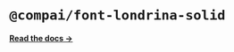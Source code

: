# `@compai/font-londrina-solid`

[**Read the docs &rarr;**](https://components.ai/docs/typefaces/londrina-solid)
